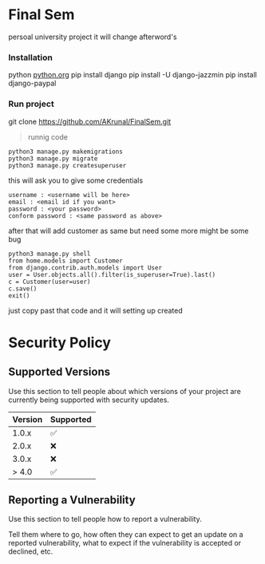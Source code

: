 # Final Sem
persoal university project it will change afterword's
### Installation
python [python.org](htttp://www.python.org)
pip install django
pip install -U django-jazzmin
pip install django-paypal
### Run project
git clone https://github.com/AKrunal/FinalSem.git
>runnig code
```
python3 manage.py makemigrations
python3 manage.py migrate
python3 manage.py createsuperuser
```
this will ask you to give some credentials
```
username : <username will be here>
email : <email id if you want>
password : <your password>
conform password : <same password as above>
```
after that will add customer as same but need some more might be some bug
```
python3 manage.py shell 
from home.models import Customer
from django.contrib.auth.models import User
user = User.objects.all().filter(is_superuser=True).last()
c = Customer(user=user)
c.save()
exit()
```
just copy past that  code and it will setting up created


# Security Policy

## Supported Versions

Use this section to tell people about which versions of your project are
currently being supported with security updates.

| Version | Supported          |
| ------- | ------------------ |
| 1.0.x   | :white_check_mark: |
| 2.0.x   | :x:                |
| 3.0.x   | :x:                |
| > 4.0   | :white_check_mark: |

## Reporting a Vulnerability

Use this section to tell people how to report a vulnerability.

Tell them where to go, how often they can expect to get an update on a
reported vulnerability, what to expect if the vulnerability is accepted or
declined, etc.


